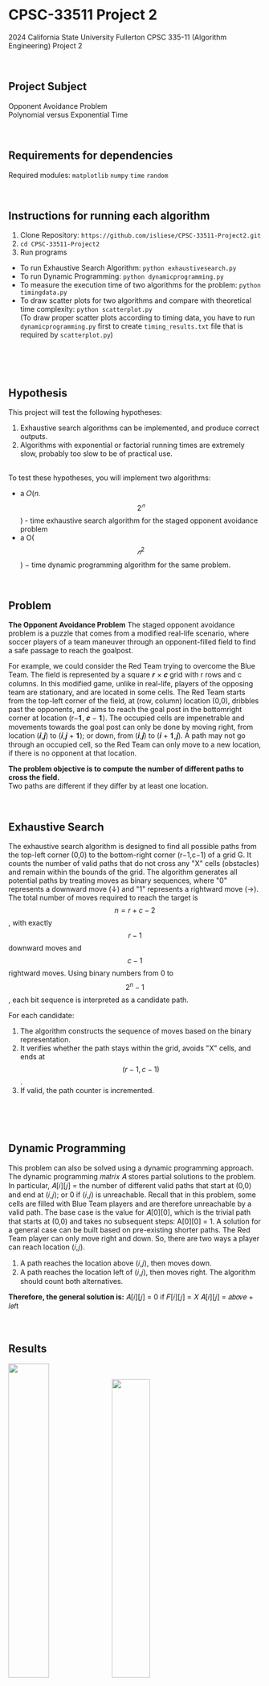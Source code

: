 # CPSC-33511 Project 2
2024 California State University Fullerton CPSC 335-11 (Algorithm Engineering) Project 2 <p> <p> <br>

## Project Subject
Opponent Avoidance Problem <br>
Polynomial versus Exponential Time

<br>

## Requirements for dependencies 
Required modules: `matplotlib` `numpy` `time` `random`

<br>

## Instructions for running each algorithm
1. Clone Repository: `https://github.com/isliese/CPSC-33511-Project2.git` <br>
2. `cd CPSC-33511-Project2` <br>
3. Run programs
* To run Exhaustive Search Algorithm: `python exhaustivesearch.py` <br>
* To run Dynamic Programming: `python dynamicprogramming.py` <br>
* To measure the execution time of two algorithms for the problem: `python timingdata.py` <br>
* To draw scatter plots for two algorithms and compare with theoretical time complexity: `python scatterplot.py` <br>
  (To draw proper scatter plots according to timing data, you have to run `dynamicprogramming.py` first to create `timing_results.txt` file that is required by `scatterplot.py`)



<br><br><br>

## Hypothesis 
This project will test the following hypotheses:
1. Exhaustive search algorithms can be implemented, and produce correct outputs.
2. Algorithms with exponential or factorial running times are extremely slow, probably too
slow to be of practical use. <br> <br>

To test these hypotheses, you will implement two algorithms:
* a 𝑂(𝑛. $$2^𝑛$$) - time exhaustive search algorithm for the staged opponent avoidance
problem
* a O($$𝑛^2$$) − time dynamic programming algorithm for the same problem.

<br>

## Problem 
**The Opponent Avoidance Problem**
The staged opponent avoidance problem is a puzzle that comes from a modified real-life scenario,
where soccer players of a team maneuver through an opponent-filled field to find a safe
passage to reach the goalpost.

For example, we could consider the Red Team trying to overcome the Blue Team.
The field is represented by a square 𝒓 × 𝒄 grid with r rows and c columns.
In this modified game, unlike in real-life, players of the opposing team are stationary, and are located in some cells. 
The Red Team starts from the top-left corner of the field, at (row, column) location (0,0), dribbles past the opponents,
and aims to reach the goal post in the bottomright corner at location (r−𝟏, 𝒄 − 𝟏). 
The occupied cells are impenetrable and movements towards the goal post can only be done by moving right,
from location (𝒊,𝒋) to (𝒊,𝒋 + 𝟏); or down, from (𝒊,𝒋) to (𝒊 + 𝟏,𝒋). 
A path may not go through an occupied cell, so the Red Team can only
move to a new location, if there is no opponent at that location.

**The problem objective is to compute the number of different paths to cross the field.** <br>
Two paths are different if they differ by at least one location.

<br>

## Exhaustive Search
The exhaustive search algorithm is designed to find all possible paths from the top-left corner (0,0) to the bottom-right corner (r−1,c−1) of a grid G.
It counts the number of valid paths that do not cross any "X" cells (obstacles) and remain within the bounds of the grid.
The algorithm generates all potential paths by treating moves as binary sequences, where "0" represents a downward move (↓) and "1" represents a rightward move (→). The total number of moves required to reach the target is $$n=r+c−2$$, with exactly $$r−1$$ downward moves and $$c−1$$ rightward moves. Using binary numbers from 0 to $$2^n−1$$, each bit sequence is interpreted as a candidate path.

For each candidate:
1. The algorithm constructs the sequence of moves based on the binary representation.
2. It verifies whether the path stays within the grid, avoids "X" cells, and ends at $$(r−1,c−1)$$.
3. If valid, the path counter is incremented.

<br><br><br>

## Dynamic Programming 
This problem can also be solved using a dynamic programming approach. The dynamic
programming 𝑚𝑎𝑡𝑟𝑖𝑥 𝐴 stores partial solutions to the problem. In particular,
𝐴[𝑖][𝑗] = the number of different valid paths that start at (0,0) and end at (𝑖,𝑗); or 0 if (𝑖,𝑗) is
unreachable.
Recall that in this problem, some cells are filled with Blue Team players and are therefore
unreachable by a valid path. The base case is the value for 𝐴[0][0], which is the trivial path that
starts at (0,0) and takes no subsequent steps: A[0][0] = 1. A solution for a general case can be
built based on pre-existing shorter paths. The Red Team player can only move right and down. So,
there are two ways a player can reach location (𝑖,𝑗).
1. A path reaches the location above (𝑖,𝑗), then moves down.
2. A path reaches the location left of (𝑖,𝑗), then moves right.
The algorithm should count both alternatives.


**Therefore, the general solution is:**
𝐴[𝑖][𝑗] = 0
if 𝐹[𝑖][𝑗] = 𝑋
  𝐴[𝑖][𝑗] = 𝑎𝑏𝑜𝑣𝑒 + 𝑙𝑒𝑓t
<br><br><br>

## Results
<img src="https://github.com/user-attachments/assets/560d7e27-77bd-4a16-9c80-75818949ab81" width="40%">
<img src="https://github.com/user-attachments/assets/5872abdd-fae5-4bc5-9db6-dda1d50fa7f5" width="39%">

Using exhaustive search follows a time complexity of  O(𝑛. $$2^𝑛$$) , while dynamic programming (DP) follows a time complexity of  O($$n^2$$) , as confirmed through a scatter plot.
Although the exhaustive algorithm can obtain all possible paths, it takes too much time to be practical. On the other hand, using the DP algorithm significantly reduces the time required to find the solution.

<br>

## Collaborators 
- **Chanran Kim (shining04@csu.fullerton.edu)**: Dynamic Programming Algorithm and Scatter Plot Graph
- **Brian Alvarez (briandalvarez@csu.fullerton.edu)**: Exhaustive Search Algorithm
- **Christopher Contreras (CContreras71@csu.fullerton.edu)**: Timing Result and Scatter Plot Graph
- **Vinh Nguyen(vinhgod123@csu.fullerton.edu)**: Project Report
